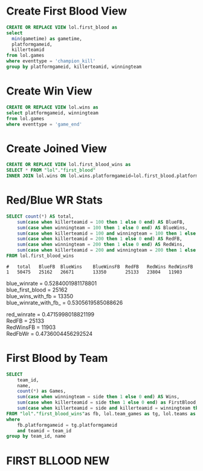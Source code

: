 
# Create First Blood View
```sql
CREATE OR REPLACE VIEW lol.first_blood as
select
  min(gametime) as gametime,
  platformgameid,
  killerteamid
from lol.games
where eventtype = 'champion_kill'
group by platformgameid, killerteamid, winningteam
```

# Create Win View
```sql
CREATE OR REPLACE VIEW lol.wins as
select platformgameid, winningteam
from lol.games
where eventtype = 'game_end'
```

# Create Joined View
```sql create_first_blood_wins.sql
CREATE OR REPLACE VIEW lol.first_blood_wins as
SELECT * FROM "lol"."first_blood"
INNER JOIN lol.wins ON lol.wins.platformgameid=lol.first_blood.platformgameid
```

# Red/Blue WR Stats
```sql
SELECT count(*) AS total,
    sum(case when killerteamid = 100 then 1 else 0 end) AS BlueFB,
    sum(case when winningteam = 100 then 1 else 0 end) AS BlueWins,
    sum(case when killerteamid = 100 and winningteam = 100 then 1 else 0 end) AS BlueWinsFB,
    sum(case when killerteamid = 200 then 1 else 0 end) AS RedFB,
    sum(case when winningteam = 200 then 1 else 0 end) AS RedWins,
    sum(case when killerteamid = 200 and winningteam = 200 then 1 else 0 end) AS RedWinsFB
FROM lol.first_blood_wins
```
```
#	total	BlueFB	BlueWins	BlueWinsFB	RedFB	RedWins	RedWinsFB
1	50475	25162	26671	    13350	    25133	23804	11903
```

blue_winrate = 0.5284001981178801 \
blue_first_blood = 25162 \
blue_wins_with_fb = 13350 \
blue_winrate_with_fb_ = 0.5305619585088626 


red_winrate = 0.4715998018821199 \
RedFB = 25133 \
RedWinsFB = 11903 \
RedFbWr = 0.4736004456292524

# First Blood by Team
```sql
SELECT
    team_id,
    name,
    count(*) as Games,
    sum(case when winningteam = side then 1 else 0 end) AS Wins,
    sum(case when killerteamid = side then 1 else 0 end) as FirstBlood,
    sum(case when killerteamid = side and killerteamid = winningteam then 1 else 0 end) as FirstBloodWins
FROM "lol"."first_blood_wins"as fb, lol.team_games as tg, lol.teams as t
where 
    fb.platformgameid = tg.platformgameid
    and teamid = team_id
group by team_id, name
```


# FIRST BLLOOD NEW